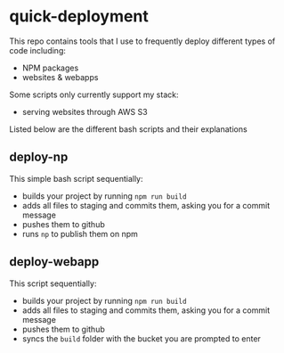 # quick-deployment

This repo contains tools that I use to frequently deploy different types of code including:
- NPM packages
- websites & webapps

Some scripts only currently support my stack:
- serving websites through AWS S3

Listed below are the different bash scripts and their explanations

## deploy-np

This simple bash script sequentially:
- builds your project by running `npm run build`
- adds all files to staging and commits them, asking you for a commit message
- pushes them to github
- runs `np` to publish them on npm

## deploy-webapp

This script sequentially:
- builds your project by running `npm run build`
- adds all files to staging and commits them, asking you for a commit message
- pushes them to github
- syncs the `build` folder with the bucket you are prompted to enter
